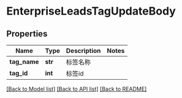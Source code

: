 # EnterpriseLeadsTagUpdateBody

## Properties
Name | Type | Description | Notes
------------ | ------------- | ------------- | -------------
**tag_name** | **str** | 标签名称 | 
**tag_id** | **int** | 标签id | 

[[Back to Model list]](../README.md#documentation-for-models) [[Back to API list]](../README.md#documentation-for-api-endpoints) [[Back to README]](../README.md)

